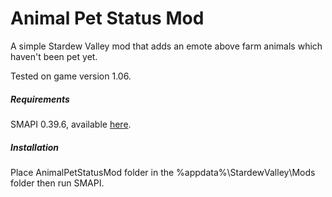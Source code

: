 # Animal Pet Status Mod
A simple Stardew Valley mod that adds an emote above farm animals which haven't been pet yet.

Tested on game version 1.06.

##### Requirements
SMAPI 0.39.6, available [here](https://github.com/ClxS/SMAPI "SMAPI").

##### Installation
Place AnimalPetStatusMod folder in the %appdata%\StardewValley\Mods folder then run SMAPI.
